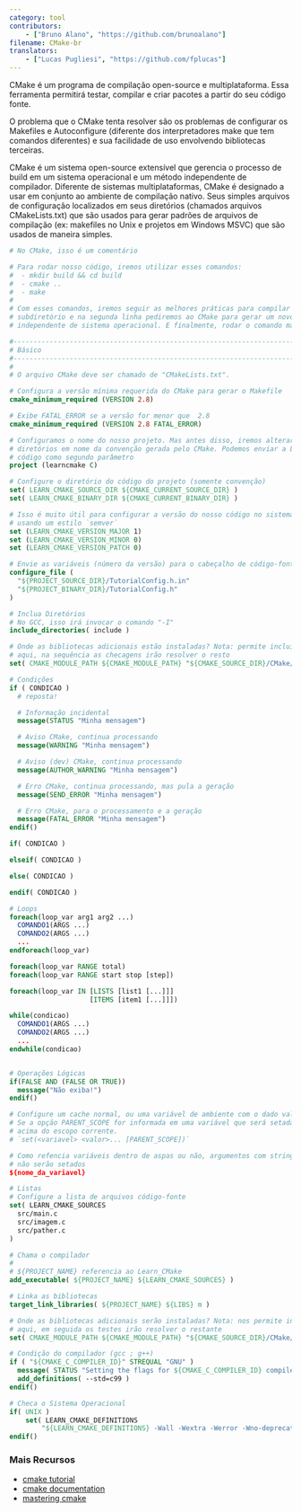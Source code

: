 ```yaml
---
category: tool
contributors:
    - ["Bruno Alano", "https://github.com/brunoalano"]
filename: CMake-br
translators:
    - ["Lucas Pugliesi", "https://github.com/fplucas"]
---
```


CMake é um programa de compilação open-source e multiplataforma. Essa ferramenta
permitirá testar, compilar e criar pacotes a partir do seu código fonte.

O problema que o CMake tenta resolver são os problemas de configurar os Makefiles
e Autoconfigure (diferente dos interpretadores make que tem comandos diferentes)
e sua facilidade de uso envolvendo bibliotecas terceiras.

CMake é um sistema open-source extensível que gerencia o processo de build em um
sistema operacional e um método independente de compilador. Diferente de sistemas
multiplataformas, CMake é designado a usar em conjunto ao ambiente de compilação
nativo. Seus simples arquivos de configuração localizados em seus diretórios
(chamados arquivos CMakeLists.txt) que são usados para gerar padrões de arquivos
de compilação (ex: makefiles no Unix e projetos em Windows MSVC) que são usados
de maneira simples.

```cmake
# No CMake, isso é um comentário

# Para rodar nosso código, iremos utilizar esses comandos:
#  - mkdir build && cd build
#  - cmake ..
#  - make
#
# Com esses comandos, iremos seguir as melhores práticas para compilar em um
# subdiretório e na segunda linha pediremos ao CMake para gerar um novo Makefile
# independente de sistema operacional. E finalmente, rodar o comando make.

#------------------------------------------------------------------------------
# Básico
#------------------------------------------------------------------------------
#
# O arquivo CMake deve ser chamado de "CMakeLists.txt".

# Configura a versão mínima requerida do CMake para gerar o Makefile
cmake_minimum_required (VERSION 2.8)

# Exibe FATAL_ERROR se a versão for menor que  2.8
cmake_minimum_required (VERSION 2.8 FATAL_ERROR)

# Configuramos o nome do nosso projeto. Mas antes disso, iremos alterar alguns
# diretórios em nome da convenção gerada pelo CMake. Podemos enviar a LANG do
# código como segundo parâmetro
project (learncmake C)

# Configure o diretório do código do projeto (somente convenção)
set( LEARN_CMAKE_SOURCE_DIR ${CMAKE_CURRENT_SOURCE_DIR} )
set( LEARN_CMAKE_BINARY_DIR ${CMAKE_CURRENT_BINARY_DIR} )

# Isso é muito útil para configurar a versão do nosso código no sistema de compilação
# usando um estilo `semver`
set (LEARN_CMAKE_VERSION_MAJOR 1)
set (LEARN_CMAKE_VERSION_MINOR 0)
set (LEARN_CMAKE_VERSION_PATCH 0)

# Envie as variáveis (número da versão) para o cabeçalho de código-fonte
configure_file (
  "${PROJECT_SOURCE_DIR}/TutorialConfig.h.in"
  "${PROJECT_BINARY_DIR}/TutorialConfig.h"
)

# Inclua Diretórios
# No GCC, isso irá invocar o comando "-I"
include_directories( include )

# Onde as bibliotecas adicionais estão instaladas? Nota: permite incluir o path
# aqui, na sequência as checagens irão resolver o resto
set( CMAKE_MODULE_PATH ${CMAKE_MODULE_PATH} "${CMAKE_SOURCE_DIR}/CMake/modules/" )

# Condições
if ( CONDICAO )
  # reposta!

  # Informação incidental
  message(STATUS "Minha mensagem")

  # Aviso CMake, continua processando
  message(WARNING "Minha mensagem")

  # Aviso (dev) CMake, continua processando
  message(AUTHOR_WARNING "Minha mensagem")

  # Erro CMake, continua processando, mas pula a geração
  message(SEND_ERROR "Minha mensagem")

  # Erro CMake, para o processamento e a geração
  message(FATAL_ERROR "Minha mensagem")
endif()

if( CONDICAO )

elseif( CONDICAO )

else( CONDICAO )

endif( CONDICAO )

# Loops
foreach(loop_var arg1 arg2 ...)
  COMANDO1(ARGS ...)
  COMANDO2(ARGS ...)
  ...
endforeach(loop_var)

foreach(loop_var RANGE total)
foreach(loop_var RANGE start stop [step])

foreach(loop_var IN [LISTS [list1 [...]]]
                    [ITEMS [item1 [...]]])

while(condicao)
  COMANDO1(ARGS ...)
  COMANDO2(ARGS ...)
  ...
endwhile(condicao)


# Operações Lógicas
if(FALSE AND (FALSE OR TRUE))
  message("Não exiba!")
endif()

# Configure um cache normal, ou uma variável de ambiente com o dado valor.
# Se a opção PARENT_SCOPE for informada em uma variável que será setada no escopo
# acima do escopo corrente.
# `set(<variavel> <valor>... [PARENT_SCOPE])`

# Como refencia variáveis dentro de aspas ou não, argumentos com strings vazias
# não serão setados
${nome_da_variavel}

# Listas
# Configure a lista de arquivos código-fonte
set( LEARN_CMAKE_SOURCES
  src/main.c
  src/imagem.c
  src/pather.c
)

# Chama o compilador
#
# ${PROJECT_NAME} referencia ao Learn_CMake
add_executable( ${PROJECT_NAME} ${LEARN_CMAKE_SOURCES} )

# Linka as bibliotecas
target_link_libraries( ${PROJECT_NAME} ${LIBS} m )

# Onde as bibliotecas adicionais serão instaladas? Nota: nos permite incluir o path
# aqui, em seguida os testes irão resolver o restante
set( CMAKE_MODULE_PATH ${CMAKE_MODULE_PATH} "${CMAKE_SOURCE_DIR}/CMake/modules/" )

# Condição do compilador (gcc ; g++)
if ( "${CMAKE_C_COMPILER_ID}" STREQUAL "GNU" )
  message( STATUS "Setting the flags for ${CMAKE_C_COMPILER_ID} compiler" )
  add_definitions( --std=c99 )
endif()

# Checa o Sistema Operacional
if( UNIX )
    set( LEARN_CMAKE_DEFINITIONS
        "${LEARN_CMAKE_DEFINITIONS} -Wall -Wextra -Werror -Wno-deprecated-declarations -Wno-unused-parameter -Wno-comment" )
endif()
```

### Mais Recursos

+ [cmake tutorial](https://cmake.org/cmake-tutorial/)
+ [cmake documentation](https://cmake.org/documentation/)
+ [mastering cmake](http://amzn.com/1930934319/)
